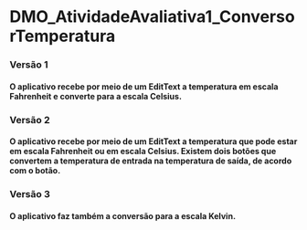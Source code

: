 # DMO_AtividadeAvaliativa1_ConversorTemperatura


### Versão 1
#### O aplicativo recebe por meio de um EditText a temperatura em escala Fahrenheit e converte para a escala Celsius.


### Versão 2
#### O aplicativo recebe por meio de um EditText a temperatura que pode estar em escala Fahrenheit ou em escala Celsius. Existem dois botões que convertem a temperatura de entrada na temperatura de saída, de acordo com o botão.


### Versão 3
#### O aplicativo faz também a conversão para a escala Kelvin.
